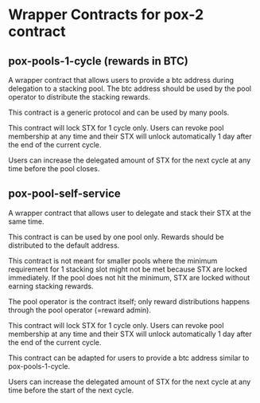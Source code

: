 # Wrapper Contracts for pox-2 contract

## pox-pools-1-cycle (rewards in BTC)
A wrapper contract that allows users to provide a btc address during delegation to a stacking pool.
The btc address should be used by the pool operator to distribute the stacking rewards.

This contract is a generic protocol and can be used by many pools.

This contract will lock STX for 1 cycle only. Users can revoke pool membership at any time and their STX will unlock automatically 1 day after the end of the current cycle.

Users can increase the delegated amount of STX for the next cycle at any time before the pool closes.

## pox-pool-self-service
A wrapper contract that allows user to delegate and stack their STX at the same time.

This contract is can be used by one pool only. Rewards should be distributed to the default address.

This contract is not meant for smaller pools where the minimum requirement for 1 stacking slot might not be met because STX are locked immediately. If the pool does not hit the minimum, STX are locked without earning stacking rewards.

The pool operator is the contract itself; only reward distributions happens through the pool operator (=reward admin).

This contract will lock STX for 1 cycle only. Users can revoke pool membership at any time and their STX will unlock automatically 1 day after the end of the current cycle.

This contract can be adapted for users to provide a btc address similar to pox-pools-1-cycle.

Users can increase the delegated amount of STX for the next cycle at any time before the start of the next cycle.
